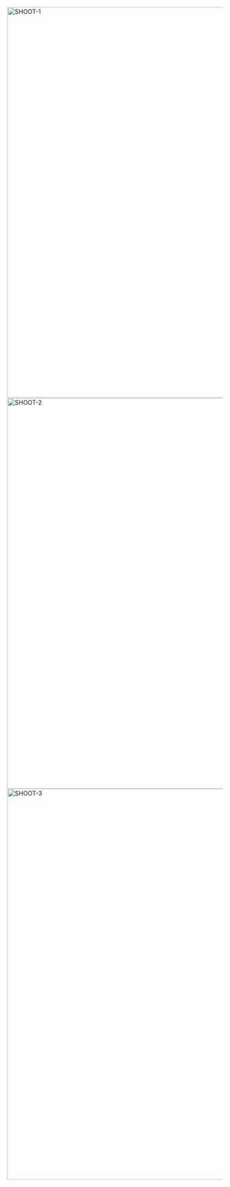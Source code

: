 <img width="912" alt="SHOOT-1" src="https://github.com/biancamittu/180DA-WarmUp/assets/105739817/68c1cadb-0034-4500-8b52-1d7927ad8b3d">
<img width="912" alt="SHOOT-2" src="https://github.com/biancamittu/180DA-WarmUp/assets/105739817/52f224fe-52a9-48ef-92e2-5bfd09fb1891">
<img width="912" alt="SHOOT-3" src="https://github.com/biancamittu/180DA-WarmUp/assets/105739817/4184e0a3-c981-4c24-856e-7c1fda77d165">
